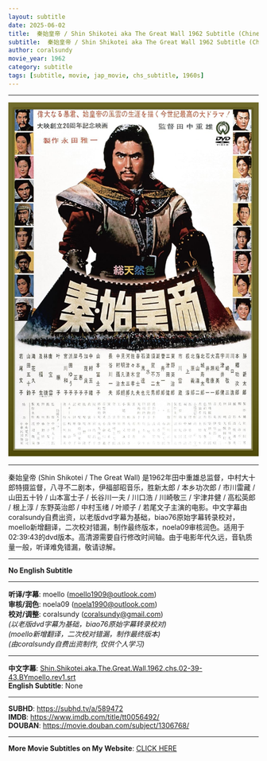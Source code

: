 ```yaml
---
layout: subtitle
date: 2025-06-02
title:  秦始皇帝 / Shin Shikotei aka The Great Wall 1962 Subtitle (Chinese)
subtitle:  秦始皇帝 / Shin Shikotei aka The Great Wall 1962 Subtitle (Chinese)
author: coralsundy
movie_year: 1962
category: subtitle
tags: [subtitle, movie, jap_movie, chs_subtitle, 1960s]
---
```


------

<img src="../assets/tt0056492.jpg" alt="tt0056492_cover_art" />

------

秦始皇帝 (Shin Shikotei / The Great Wall) 是1962年田中重雄总监督，中村大十郎特摄监督，八寻不二剧本，伊福部昭音乐，胜新太郎 / 本乡功次郎 / 市川雷藏 / 山田五十铃 / 山本富士子 / 长谷川一夫 / 川口浩 / 川崎敬三 / 宇津井健 / 高松英郎 / 根上淳 / 东野英治郎 / 中村玉绪 / 叶顺子 / 若尾文子主演的电影。中文字幕由coralsundy自费出资，以老版dvd字幕为基础，biao76原始字幕转录校对，moello新增翻译，二次校对错漏，制作最终版本，noela09审核润色。适用于02:39:43的dvd版本。高清源需要自行修改时间轴。由于电影年代久远，音轨质量一般，听译难免错漏，敬请谅解。

------

**No English Subtitle**

------

**听译/字幕**: moello (moello1909@outlook.com)<br>
**审核/润色**: noela09 (noela1990@outlook.com)<br>
**校对/调整**: coralsundy (coralsundy@gmail.com)<br>
*(以老版dvd字幕为基础，biao76原始字幕转录校对)*<br>
*(moello新增翻译，二次校对错漏，制作最终版本)*<br>
*(由coralsundy自费出资制作, 仅供个人学习)*

------

**中文字幕**: [Shin.Shikotei.aka.The.Great.Wall.1962.chs.02-39-43.BYmoello.rev1.srt](../subtitles/Shin.Shikotei.aka.The.Great.Wall.1962.chs.02-39-43.BYmoello.rev1.srt)<br>
**English Subtitle**: None

------

**SUBHD**: <https://subhd.tv/a/589472><br>
**IMDB**: <https://www.imdb.com/title/tt0056492/><br>
**DOUBAN**: <https://movie.douban.com/subject/1306768/>

------

**More Movie Subtitles on My Website**: <a href='{% post_url 2021-01-10-subtitles-summary-list %}'>CLICK HERE</a>


